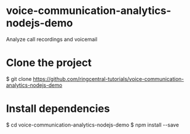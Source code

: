 # voice-communication-analytics-nodejs-demo
Analyze call recordings and voicemail

# Clone the project
$ git clone https://github.com/ringcentral-tutorials/voice-communication-analytics-nodejs-demo

# Install dependencies
$ cd voice-communication-analytics-nodejs-demo
$ npm install --save
